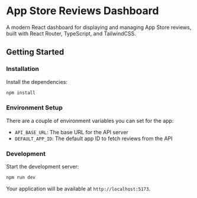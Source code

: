 # App Store Reviews Dashboard

A modern React dashboard for displaying and managing App Store reviews, built with React Router, TypeScript, and TailwindCSS.

## Getting Started

### Installation

Install the dependencies:

```bash
npm install
```

### Environment Setup

There are a couple of environment variables you can set for the app:

* `API_BASE_URL`: The base URL for the API server
* `DEFAULT_APP_ID`: The default app ID to fetch reviews from the API

### Development

Start the development server:

```bash
npm run dev
```

Your application will be available at `http://localhost:5173`.
